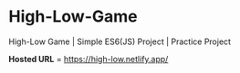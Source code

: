 # High-Low-Game
High-Low Game | Simple ES6(JS) Project | Practice Project 

<b>Hosted URL</b> = https://high-low.netlify.app/
